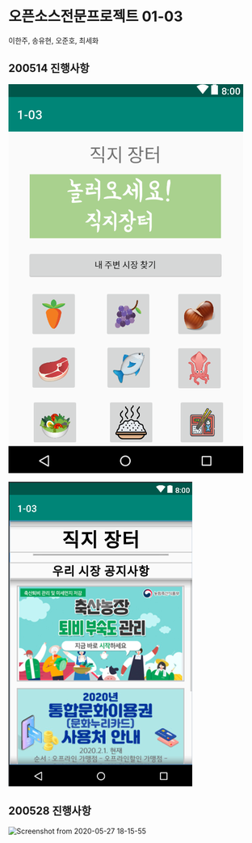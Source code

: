 # 오픈소스전문프로젝트 01-03

이한주, 송유현, 오준호, 최세화

## 200514 진행사항

![screenshot](./readmeimg/main.png)

![screenshot](./readmeimg/notice.png)


## 200528 진행사항

![Screenshot from 2020-05-27 18-15-55](https://user-images.githubusercontent.com/43159295/83001289-7fc51a00-a046-11ea-9eac-b13522841c96.png)
